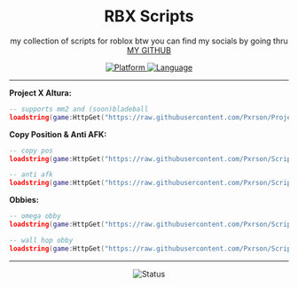 <div align="center">

# RBX Scripts

my collection of scripts for roblox btw you can find my socials by going thru [MY GITHUB](https://github.com/Pxrson)

<p align="center">
  <a href="https://www.roblox.com/">
    <img src="https://img.shields.io/badge/Platform-Roblox-00A2FF?style=for-the-badge&logo=roblox&logoColor=white&labelColor=1a1a1a" alt="Platform">
  </a>
  <a href="https://www.lua.org/">
    <img src="https://img.shields.io/badge/Language-Lua-2C2D72?style=for-the-badge&logo=lua&logoColor=white&labelColor=1a1a1a" alt="Language">
  </a>
</p>

</div>

---
**Project X Altura:**
```lua
-- supports mm2 and (soon)bladeball
loadstring(game:HttpGet("https://raw.githubusercontent.com/Pxrson/Project-X-Altura/refs/heads/main/project/Main.lua", true))()
```
**Copy Position & Anti AFK:**
```lua
-- copy pos
loadstring(game:HttpGet("https://raw.githubusercontent.com/Pxrson/Scripts/refs/heads/main/Main/antiAFK%20copyPOS/copy%20position.lua",true))()
```
```lua
-- anti afk
loadstring(game:HttpGet("https://raw.githubusercontent.com/Pxrson/Scripts/refs/heads/main/Main/antiAFK%20copyPOS/anti%20afk.lua",true))()
```
**Obbies:**
```lua
-- omega obby
loadstring(game:HttpGet("https://raw.githubusercontent.com/Pxrson/Scripts/refs/heads/main/Main/Obbies/oMega%20Obby.lua",true))()
```
```lua
-- wall hop obby
loadstring(game:HttpGet("https://raw.githubusercontent.com/Pxrson/Scripts/refs/heads/main/Main/Obbies/Wall%20Hop%20Obby.lua",true))()
```

---

<div align="center">

<p>
  <img src="https://img.shields.io/badge/Status-Active-00C851?style=for-the-badge&logoColor=white&labelColor=1a1a1a" alt="Status">

</p>

</div>
